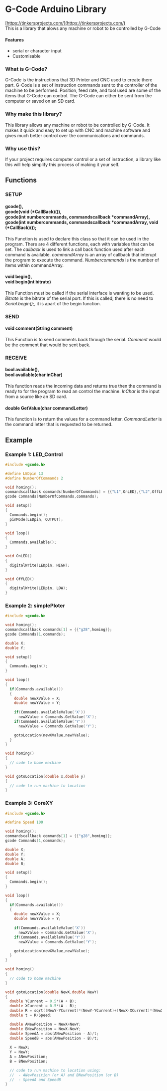 # G-Code Arduino Library
[https://tinkersprojects.com/](https://tinkersprojects.com/)  
This is a library that alows any machine or robot to be controlled by G-Code

#### Features
- serial or character input
- Customisable 

### What is G-Code?
G-Code is the instructions that 3D Printer and CNC used to create there part. G-Code is a set of instruction commands sent to the controller of the machine to be performed. Position, feed rate, and tool used are some of the items that G-Code can control. The G-Code can either be sent from the computer or saved on an SD card.

### Why make this library?
This library allows any machine or robot to be controlled by G-Code. It makes it quick and easy to set up with CNC and machine software and gives much better control over the communications and commands.

### Why use this?
If your project requires computer control or a set of instruction, a library like this will help simplify this process of making it your self.


## Functions
### SETUP
#### gcode(),<br> gcode(void (*CallBack)()),<br> gcode(int numbercommands, commandscallback *commandArray),<br> gcode(int numbercommands, commandscallback *commandArray, void (*CallBack)());
This Function is used to declare this class so that it can be used in the program. There are 4 different functions, each with variables that can be set. The *callback* is used to link a call back function used after each command is available. *commandArray* is an array of callback that interupt the program to execute the command. *Numbercommands* is the number of items within commandArray.

#### void begin(),<br> void begin(int bitrate)
This Function must be called if the serial interface is wanting to be used. *Bitrate* is the bitrate of the serial port. If this is called, there is no need to *Serial.begin();*, it is apart of the begin function.

### SEND 
#### void comment(String comment)
This Function is to send comments back through the serial. *Comment* would be the comment that would be sent back.

### RECEIVE
#### bool available(),<br> bool available(char inChar)
This function reads the incoming data and returns true then the command is ready to for the program to read an control the machine. *InChar* is the input from a source like an SD card.

#### double GetValue(char commandLetter)
This function is to return the values for a command letter. *CommandLetter* is the command letter that is requested to be returned.

## Example
### Example 1: LED_Control
```c++
#include <gcode.h>

#define LEDpin 13
#define NumberOfCommands 2

void homing();
commandscallback commands[NumberOfCommands] = {{"L1",OnLED},{"L2",OffLED}};
gcode Commands(NumberOfCommands,commands);

void setup()
{
  Commands.begin();
  pinMode(LEDpin, OUTPUT);
}

void loop() 
{
  Commands.available();
}

void OnLED()
{
  digitalWrite(LEDpin, HIGH);
}

void OffLED()
{
  digitalWrite(LEDpin, LOW);
}
```

### Example 2: simplePloter
```c++
#include <gcode.h>

void homing();
commandscallback commands[1] = {{"g28",homing}};
gcode Commands(1,commands);

double X;
double Y;

void setup()
{
  Commands.begin();
}

void loop() 
{
  if(Commands.available())
  {
    double newXValue = X;
    double newYValue = Y;
    
    if(Commands.availableValue('X'))
      newXValue = Commands.GetValue('X');
    if(Commands.availableValue('Y'))
      newXValue = Commands.GetValue('Y');

    gotoLocation(newXValue,newYValue);
  }
}

void homing()
{
  // code to home machine
}

void gotoLocation(double x,double y)
{
  // code to run machine to location
}

```

### Example 3: CoreXY
```c++
#include <gcode.h>

#define Speed 100

void homing();
commandscallback commands[1] = {{"g28",homing}};
gcode Commands(1,commands);

double X;
double Y;
double A;
double B;

void setup()
{
  Commands.begin();
}

void loop() 
{
  if(Commands.available())
  {
    double newXValue = X;
    double newYValue = Y;
    
    if(Commands.availableValue('X'))
      newXValue = Commands.GetValue('X');
    if(Commands.availableValue('Y'))
      newXValue = Commands.GetValue('Y');

    gotoLocation(newXValue,newYValue);
  }
}

void homing()
{
  // code to home machine
}

void gotoLocation(double NewX,double NewY)
{
  double YCurrent = 0.5*(A + B);
  double XCurrent = 0.5*(A - B);
  double R = sqrt((NewY-YCurrent)*(NewY-YCurrent)+(NewX-XCurrent)*(NewX-XCurrent));
  double t = R/Speed;

  double ANewPosition = NewX+NewY;
  double BNewPosition = NewX-NewY;
  double SpeedA = abs(ANewPosition - A)/t;
  double SpeedB = abs(ANewPosition - B)/t;
  
  X = NewX;
  Y = NewY;
  A = ANewPosition;
  B = BNewPosition;

  // code to run machine to location using:
  //  - ANewPosition (or A) and BNewPosition (or B)
  //  - SpeedA and SpeedB
}
```
